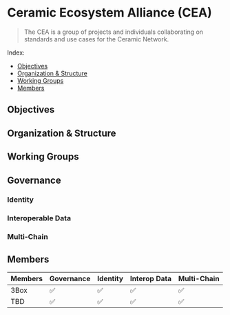 # Ceramic Ecosystem Alliance (CEA)

> The CEA is a group of projects and individuals collaborating on standards and use cases for the Ceramic Network.

Index:
- [Objectives]()
- [Organization & Structure]()
- [Working Groups]()
- [Members]()

## Objectives

## Organization & Structure

## Working Groups

## Governance

### Identity

### Interoperable Data

### Multi-Chain

## Members

| Members        | Governance        | Identity          | Interop Data      | Multi-Chain       |
| :------------- | :-----------      | :-----------      | :-----------      | :-----------      |
| 3Box           | ✅                 | ✅                | ✅               | ✅                 |
| TBD            | ✅                 | ✅                | ✅               | ✅                 |    

